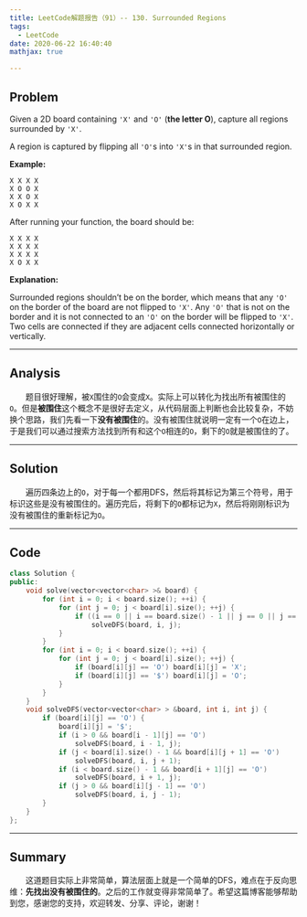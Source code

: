 ```yaml
---
title: LeetCode解题报告（91）-- 130. Surrounded Regions
tags:
  - LeetCode
date: 2020-06-22 16:40:40
mathjax: true

---
```


## Problem

Given a 2D board containing `'X'` and `'O'` (**the letter O**), capture all regions surrounded by `'X'`.

A region is captured by flipping all `'O'`s into `'X'`s in that surrounded region.

<!-- more -->

**Example:**

```
X X X X
X O O X
X X O X
X O X X
```

After running your function, the board should be:

```
X X X X
X X X X
X X X X
X O X X
```

**Explanation:**

Surrounded regions shouldn’t be on the border, which means that any `'O'` on the border of the board are not flipped to `'X'`. Any `'O'` that is not on the border and it is not connected to an `'O'` on the border will be flipped to `'X'`. Two cells are connected if they are adjacent cells connected horizontally or vertically.

------

## Analysis

&emsp;&emsp;题目很好理解，被`X`围住的`O`会变成`X`。实际上可以转化为找出所有被围住的`O`。但是**被围住**这个概念不是很好去定义，从代码层面上判断也会比较复杂，不妨换个思路，我们先看一下**没有被围住**的。没有被围住就说明一定有一个`O`在边上，于是我们可以通过搜索方法找到所有和这个`O`相连的`O`，剩下的`O`就是被围住的了。

------

## Solution

&emsp;&emsp;遍历四条边上的`O`，对于每一个都用DFS，然后将其标记为第三个符号，用于标识这些是没有被围住的。遍历完后，将剩下的`O`都标记为`X`，然后将刚刚标识为没有被围住的重新标记为`O`。

------

## Code

```c++
class Solution {
public:
    void solve(vector<vector<char> >& board) {
        for (int i = 0; i < board.size(); ++i) {
            for (int j = 0; j < board[i].size(); ++j) {
                if ((i == 0 || i == board.size() - 1 || j == 0 || j == board[i].size() - 1) && board[i][j] == 'O')
                    solveDFS(board, i, j);
            }
        }
        for (int i = 0; i < board.size(); ++i) {
            for (int j = 0; j < board[i].size(); ++j) {
                if (board[i][j] == 'O') board[i][j] = 'X';
                if (board[i][j] == '$') board[i][j] = 'O';
            }
        }
    }
    void solveDFS(vector<vector<char> > &board, int i, int j) {
        if (board[i][j] == 'O') {
            board[i][j] = '$';
            if (i > 0 && board[i - 1][j] == 'O') 
                solveDFS(board, i - 1, j);
            if (j < board[i].size() - 1 && board[i][j + 1] == 'O') 
                solveDFS(board, i, j + 1);
            if (i < board.size() - 1 && board[i + 1][j] == 'O') 
                solveDFS(board, i + 1, j);
            if (j > 0 && board[i][j - 1] == 'O') 
                solveDFS(board, i, j - 1);
        }
    }
};
```

------

## Summary

 &emsp;&emsp;这道题目实际上非常简单，算法层面上就是一个简单的DFS，难点在于反向思维：**先找出没有被围住的**。之后的工作就变得非常简单了。希望这篇博客能够帮助到您，感谢您的支持，欢迎转发、分享、评论，谢谢！
